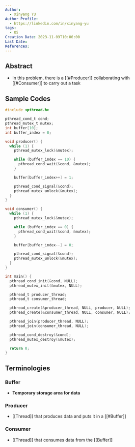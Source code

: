 ```yaml
---
Author:
  - Xinyang YU
Author Profile:
  - https://linkedin.com/in/xinyang-yu
tags:
  - OS
Creation Date: 2023-11-09T10:06:00
Last Date: 
References:
---
```

## Abstract
- In this problem, there is a [[#Producer]] collaborating with [[#Consumer]] to carry out a task


## Sample Codes
```c
#include <pthread.h>

pthread_cond_t cond;
pthread_mutex_t mutex;
int buffer[10];
int buffer_index = 0;

void producer() {
  while (1) {
    pthread_mutex_lock(&mutex);

    while (buffer_index == 10) {
      pthread_cond_wait(&cond, &mutex);
    }

    buffer[buffer_index++] = 1;

    pthread_cond_signal(&cond);
    pthread_mutex_unlock(&mutex);
  }
}

void consumer() {
  while (1) {
    pthread_mutex_lock(&mutex);

    while (buffer_index == 0) {
      pthread_cond_wait(&cond, &mutex);
    }

    buffer[buffer_index--] = 0;

    pthread_cond_signal(&cond);
    pthread_mutex_unlock(&mutex);
  }
}

int main() {
  pthread_cond_init(&cond, NULL);
  pthread_mutex_init(&mutex, NULL);

  pthread_t producer_thread;
  pthread_t consumer_thread;

  pthread_create(&producer_thread, NULL, producer, NULL);
  pthread_create(&consumer_thread, NULL, consumer, NULL);

  pthread_join(producer_thread, NULL);
  pthread_join(consumer_thread, NULL);

  pthread_cond_destroy(&cond);
  pthread_mutex_destroy(&mutex);

  return 0;
}

```


## Terminologies
### Buffer
- **Temporary storage area for data**
### Producer
- [[Thread]] that produces data and puts it in a [[#Buffer]]
### Consumer
- [[Thread]] that consumes data from the [[Buffer]]